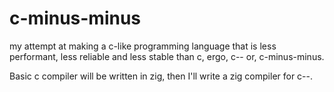 # c-minus-minus
my attempt at making a c-like programming language that is less performant, less reliable and less stable than c, ergo, c-- or, c-minus-minus.

Basic c compiler will be written in zig, then I'll write a zig compiler for c--.
